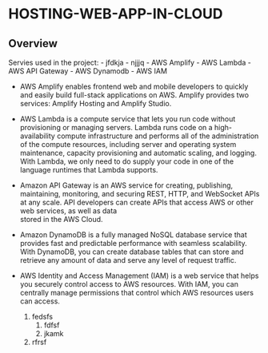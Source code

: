 # HOSTING-WEB-APP-IN-CLOUD

## Overview
Servies used in the project: - jfdkja
                             - njjjq
    - AWS Amplify
    - AWS Lambda
    - AWS API Gateway
    - AWS Dynamodb
    - AWS IAM

- AWS Amplify enables frontend web and mobile developers to quickly and easily build full-stack applications on AWS. Amplify provides two services: Amplify Hosting and Amplify Studio.
- AWS Lambda is a compute service that lets you run code without provisioning or managing servers. Lambda runs code on a high-availability compute infrastructure and performs all of the administration of the compute resources, including      server and operating system maintenance, capacity provisioning and automatic scaling, and logging. With Lambda, we only need to do supply your code in one of the language runtimes that Lambda supports.
- Amazon API Gateway is an AWS service for creating, publishing, maintaining, monitoring, and securing REST, HTTP, and WebSocket APIs at any scale. API developers can create APIs that access AWS or other web services, as well as data       
  stored in the AWS Cloud.
- Amazon DynamoDB is a fully managed NoSQL database service that provides fast and predictable performance with seamless scalability. With DynamoDB, you can create database tables that can store and retrieve any amount of data and serve 
  any level of request traffic.
- AWS Identity and Access Management (IAM) is a web service that helps you securely control access to AWS resources. With IAM, you can centrally manage permissions that control which AWS resources users can access.

  1. fedsfs
     1. fdfsf
     2. jkamk
  2. rfrsf
  
